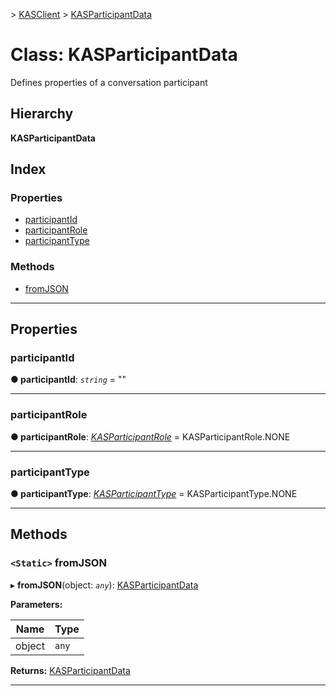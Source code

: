 [](../README.md) > [KASClient](../modules/kasclient.md) > [KASParticipantData](../classes/kasclient.kasparticipantdata.md)

# Class: KASParticipantData

Defines properties of a conversation participant
## Hierarchy

**KASParticipantData**

## Index

### Properties

* [participantId](kasclient.kasparticipantdata.md#participantid)
* [participantRole](kasclient.kasparticipantdata.md#participantrole)
* [participantType](kasclient.kasparticipantdata.md#participanttype)
### Methods

* [fromJSON](kasclient.kasparticipantdata.md#fromjson)

---

## Properties

<a id="participantid"></a>

###  participantId

**● participantId**: *`string`* = ""

___
<a id="participantrole"></a>

###  participantRole

**● participantRole**: *[KASParticipantRole](../enums/kasclient.kasparticipantrole.md)* =  KASParticipantRole.NONE

___
<a id="participanttype"></a>

###  participantType

**● participantType**: *[KASParticipantType](../enums/kasclient.kasparticipanttype.md)* =  KASParticipantType.NONE

___

## Methods

<a id="fromjson"></a>

### `<Static>` fromJSON

▸ **fromJSON**(object: *`any`*): [KASParticipantData](kasclient.kasparticipantdata.md)

**Parameters:**

| Name | Type |
| ------ | ------ |
| object | `any` |

**Returns:** [KASParticipantData](kasclient.kasparticipantdata.md)

___

